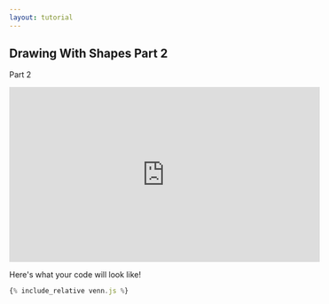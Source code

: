 ```yaml
---
layout: tutorial
---
```


## Drawing With Shapes Part 2

Part 2

<div class="center">
<iframe width="560" height="315" src="https://www.youtube.com/embed/_E2QSynMTms" frameborder="0" allow="accelerometer; autoplay; clipboard-write; encrypted-media; gyroscope; picture-in-picture" allowfullscreen></iframe>
</div>

Here's what your code will look like!

<div id="preview"></div>

```javascript
{% include_relative venn.js %}
```

<script src="venn.js"></script>

